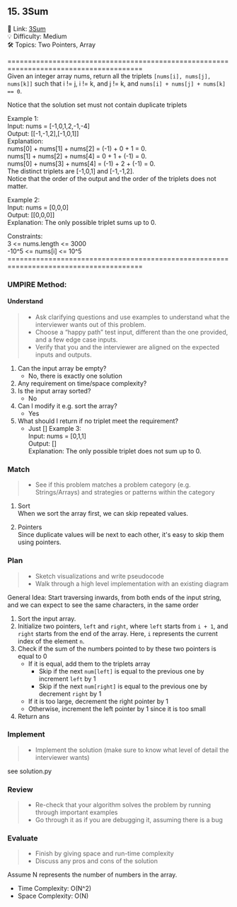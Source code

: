 ## 15. 3Sum
🔗  Link: [3Sum](https://leetcode.com/problems/3sum/description/)<br>
💡 Difficulty: Medium<br>
🛠️ Topics: Two Pointers, Array<br>

=======================================================================================<br>
Given an integer array nums, return all the triplets `[nums[i], nums[j], nums[k]]` such that i != j, i != k, and j != k, and `nums[i] + nums[j] + nums[k] == 0`.

Notice that the solution set must not contain duplicate triplets

Example 1:<br>
Input: nums = [-1,0,1,2,-1,-4]<br>
Output: [[-1,-1,2],[-1,0,1]]<br>
Explanation: <br>
nums[0] + nums[1] + nums[2] = (-1) + 0 + 1 = 0.<br>
nums[1] + nums[2] + nums[4] = 0 + 1 + (-1) = 0.<br>
nums[0] + nums[3] + nums[4] = (-1) + 2 + (-1) = 0.<br>
The distinct triplets are [-1,0,1] and [-1,-1,2].<br>
Notice that the order of the output and the order of the triplets does not matter.<br>

Example 2:<br>
Input: nums = [0,0,0]<br>
Output: [[0,0,0]]<br>
Explanation: The only possible triplet sums up to 0.<br>


Constraints:<br>
3 <= nums.length <= 3000<br>
-10^5 <= nums[i] <= 10^5<br>
=======================================================================================<br>
### UMPIRE Method:
#### Understand

> - Ask clarifying questions and use examples to understand what the interviewer wants out of this problem.
> - Choose a “happy path” test input, different than the one provided, and a few edge case inputs. 
> - Verify that you and the interviewer are aligned on the expected inputs and outputs.
1. Can the input array be empty? 
    - No, there is exactly one solution
2. Any requirement on time/space complexity? 
3. Is the input array sorted?
    - No
4. Can I modify it e.g. sort the array?
    - Yes
5. What should I return if no triplet meet the requirement?
    - Just []
        Example 3:<br>
        Input: nums = [0,1,1]<br>
        Output: []<br>
        Explanation: The only possible triplet does not sum up to 0.<br>

### Match
> - See if this problem matches a problem category (e.g. Strings/Arrays) and strategies or patterns within the category


1.  Sort<br>
When we sort the array first, we can skip repeated values.

2. Pointers <br>
Since duplicate values will be next to each other, it's easy to skip them using pointers. 

### Plan
> - Sketch visualizations and write pseudocode
> - Walk through a high level implementation with an existing diagram

General Idea: Start traversing inwards, from both ends of the input string, and we can expect to see the same characters, in the same order

1) Sort the input array.
2) Initialize two pointers, `left` and `right`, where `left` starts from `i + 1`, and `right` starts from the end of the array. Here, `i` represents the current index of the element `n`.
2) Check if the sum of the numbers pointed to by these two pointers is equal to 0
    - If it is equal, add them to the triplets array
        - Skip if the next `num[left]` is equal to the previous one by increment `left` by 1
        - Skip if the next `num[right]` is equal to the previous one by decrement `right` by 1
    - If it is too large, decrement the right pointer by 1
    - Otherwise, increment the left pointer by 1 since it is too small
3) Return ans

### Implement
> - Implement the solution (make sure to know what level of detail the interviewer wants)

see solution.py

### Review
> - Re-check that your algorithm solves the problem by running through important examples
> - Go through it as if you are debugging it, assuming there is a bug
### Evaluate
> - Finish by giving space and run-time complexity
> - Discuss any pros and cons of the solution

Assume N represents the number of numbers in the array.


- Time Complexity: O(N^2)
- Space Complexity: O(N)
